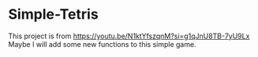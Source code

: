 # Simple-Tetris
This project is from https://youtu.be/N1ktYfszqnM?si=g1qJnU8TB-7yU9Lx
Maybe I will add some new functions to this simple game.
